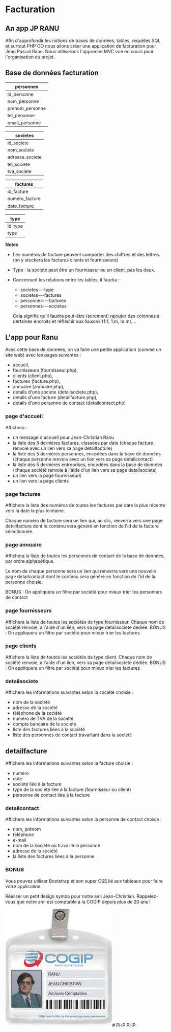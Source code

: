 # Facturation
## An app JP RANU

Afin d'approfondir les notions de bases de données, tables, requêtes SQL et surtout PHP OO nous allons créer une application de facturation pour Jean Pascal Ranu.
Nous utiliserons l'approche MVC vue en cours pour l'organisation du projet.

## Base de données facturation

| personnes      |
| ------------- |
| id_personne     |
| nom_personne       |
| prenom_personne |
| tel_personne |
| email_personne |

| societes      |
| ------------- |
|  id_societe |
| nom_societe |
| adresse_societe |
| tel_societe |
| tva_societe  |

| factures |
| ------------- |
| id_facture |
| numero_facture |
| date_facture |

| type |
| ------------- |
| id_type |
| type |

**Notes**

- Les numéros de facture peuvent comporter des chiffres et des lettres. (on y stockera les factures clients et fournisseurs)
- Type : la société peut être un fournisseur ou un client, pas les deux.
- Concernant les relations entre les tables, il faudra :
  - societes---type
  - societes---factures
  - personnes---factures
  - personnes---societes
  
  Cela signifie qu'il faudra peut-être (surement) rajouter des colonnes à certaines endroits et réfléchir aux liaisons (1:1, 1:m, m:m),...

## L'app pour Ranu

Avec cette base de données, on va faire une petite application (comme un site web) avec les pages suivantes :
- accueil,
- fournisseurs (fournisseur.php),
- clients (client.php),
- factures (facture.php),
- annuaire (annuaire.php),
- details d'une societe (detailsociete.php),
- details d'une facture (detailfacture.php),
- details d'une personne de contact (detailcontact.php)

### page d'accueil
Affichera :
- un message d'accueil pour Jean-Christian Ranu
- la liste des 5 dernières factures, classées par date (chaque facture renvoie avec un lien vers sa page detailfacture)
- la liste des 5 dernières personnes, encodées dans la base de données (chaque personne renvoie avec un lien vers sa page detailcontact)
- la liste des 5 dernières entreprises, encodées dans la base de données (chaque société renvoie à l'aide d'un lien vers sa page detailsociete)
- un lien vers la page fournisseurs
- un lien vers la page clients

### page factures
Affichera la liste des numéros de toutes les factures par date la plus récente vers la date la plus lointaine.

Chaque numéro de facture sera un lien qui, au clic, renverra vers une page detailfacture dont le contenu sera généré en fonction de l'id de la facture sélectionnée.

### page annuaire
Affichera la liste de toutes les personnes de contact de la base de données, par ordre alphabétique.

Le nom de chaque personne sera un lien qui renverra vers une nouvelle page detailcontact dont le contenu sera généré en fonction de l'id de la personne choisie.

BONUS : On appliquera un filtre par société pour mieux trier les personnes de contact

### page fournisseurs
Affichera la liste de toutes les sociétés de type fournisseur. Chaque nom de société renvoie, à l'aide d'un lien, vers sa page detailsociete dédiée.
BONUS : On appliquera un filtre par société pour mieux trier les factures

### page clients
Affichera la liste de toutes les sociétés de type client. Chaque nom de société renvoie, à l'aide d'un lien, vers sa page detailsociete dédiée.
BONUS : On appliquera un filtre par société pour mieux trier les factures

### detailsociete
Affichera les informations suivantes selon la société choisie :
- nom de la société
- adresse de la société
- téléphone de la société
- numéro de TVA de la société
- compte bancaire de la société
- liste des factures liées à la société
- liste des personnes de contact travaillant dans la société

## detailfacture
Affichera les informations suivantes selon la facture choisie :
- numéro
- date
- société liée à la facture
- type de la société liée à la facture (fournisseur ou client)
- personne de contact liée à la facture

### detailcontact
Affichera les informations suivantes selon la personne de contact choisie :
- nom, prénom
- téléphone
- e-mail
- nom de la société où travaille la personne
- adresse de la société
- la liste des factures liées à la personne

### BONUS
Vous pouvez utiliser Bootstrap et son super CSS lié aux tableaux pour faire votre application.

Réaliser un petit design sympa pour notre ami Jean-Christian. Rappelez-vous que notre ami est comptable à la COGIP depuis plus de 20 ans !

![Jean-Christian Ranu de la COGIP](cogip_badge.jpg)# PHP
PHP
